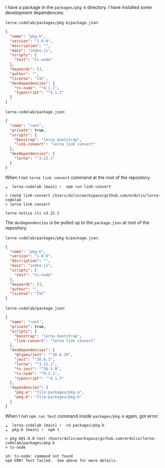 I have a package in the `packages/pkg-b` directory. I have installed some development dependencies:

`lerna-codelab/packages/pkg-b/package.json`:

```json
{
  "name": "pkg-b",
  "version": "1.0.0",
  "description": "",
  "main": "index.js",
  "scripts": {
    "test": "ts-node"
  },
  "keywords": [],
  "author": "",
  "license": "ISC",
  "devDependencies": {
    "ts-node": "^9.1.1",
    "typescript": "^4.1.3"
  }
}
```

`lerna-codelab/package.json`:

```json
{
  "name": "root",
  "private": true,
  "scripts": {
    "boostrap": "lerna bootstrap",
    "link-convert": "lerna link convert"
  },
  "devDependencies": {
    "lerna": "^3.22.1"
  }
}
```

When I run `lerna link convert` command at the root of the repository.

```console
☁  lerna-codelab [main] ⚡  npm run link-convert

> root@ link-convert /Users/dulin/workspace/github.com/mrdulin/lerna-codelab
> lerna link convert

lerna notice cli v3.22.1
```

The `devDependencies` is be pulled up to the `package.json` at root of the repository.

`lerna-codelab/packages/pkg-b/package.json`:

```json
{
  "name": "pkg-b",
  "version": "1.0.0",
  "description": "",
  "main": "index.js",
  "scripts": {
    "test": "ts-node"
  },
  "keywords": [],
  "author": "",
  "license": "ISC"
}
```

`lerna-codelab/package.json`:

```json
{
  "name": "root",
  "private": true,
  "scripts": {
    "boostrap": "lerna bootstrap",
    "link-convert": "lerna link convert"
  },
  "devDependencies": {
    "@types/jest": "^26.0.20",
    "jest": "^26.6.3",
    "lerna": "^3.22.1",
    "ts-jest": "^26.5.0",
    "ts-node": "^9.1.1",
    "typescript": "^4.1.3"
  },
  "dependencies": {
    "pkg-a": "file:packages/pkg-a",
    "pkg-b": "file:packages/pkg-b"
  }
}
```

When I run `npm run test` command inside `packages/pkg-b` again, got error:

```console
☁  lerna-codelab [main] ⚡  cd packages/pkg-b
☁  pkg-b [main] ⚡  npm t

> pkg-b@1.0.0 test /Users/dulin/workspace/github.com/mrdulin/lerna-codelab/packages/pkg-b
> ts-node

sh: ts-node: command not found
npm ERR! Test failed.  See above for more details.
```
